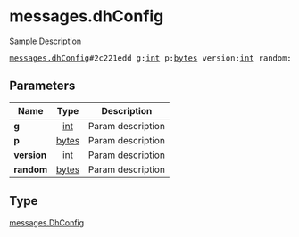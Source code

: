 # messages.dhConfig

Sample Description

<pre>
<a href="../constructor/messages.dhConfig.md">messages.dhConfig</a>#2c221edd g:<a href="../type/int.md">int</a> p:<a href="../type/bytes.md">bytes</a> version:<a href="../type/int.md">int</a> random:<a href="../type/bytes.md">bytes</a> = <a href="../type/messages.DhConfig.md">messages.DhConfig</a>;
</pre>
## Parameters

| Name | Type | Description |
|------|:----:|-------------|
| **g** | <a href="../type/int.md">int</a> | Param description |
| **p** | <a href="../type/bytes.md">bytes</a> | Param description |
| **version** | <a href="../type/int.md">int</a> | Param description |
| **random** | <a href="../type/bytes.md">bytes</a> | Param description |

## Type

<a href="../type/messages.DhConfig.md">messages.DhConfig</a>
